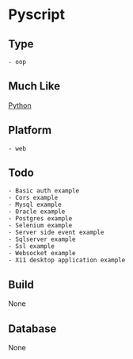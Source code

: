 # Pyscript

## Type
	- oop
## Much Like
[Python](PYTHON.md)
## Platform
	- web
## Todo
	- Basic auth example
	- Cors example
	- Mysql example
	- Oracle example
	- Postgres example
	- Selenium example
	- Server side event example
	- Sqlserver example
	- Ssl example
	- Websocket example
	- X11 desktop application example
## Build
None
## Database
None